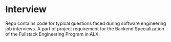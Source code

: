 # Interview

Repo contains code for typical questions faced during software engineering job interviews. A part of project requirement for the Backend Specialization of the Fullstack Engineering Program in ALX.
